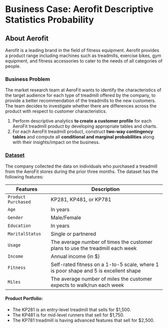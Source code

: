 # Business Case: Aerofit Descriptive Statistics Probability

## About Aerofit

Aerofit is a leading brand in the field of fitness equipment. Aerofit provides a product range including machines such as treadmills, exercise bikes, gym equipment, and fitness accessories to cater to the needs of all categories of people.

  
### Business Problem

The market research team at AeroFit wants to identify the characteristics of the target audience for each type of treadmill offered by the company, to provide a better recommendation of the treadmills to the new customers. The team decides to investigate whether there are differences across the product with respect to customer characteristics.

1.  Perform descriptive analytics  **to create a customer profile**  for each AeroFit treadmill product by developing appropriate tables and charts.
2.  For each AeroFit treadmill product, construct  **two-way contingency tables**  and compute all  **conditional and marginal probabilities**  along with their insights/impact on the business.

### [Dataset](https://github.com/AbhinavTalmale/Business-Case-Aerofit---Descriptive-Statistics-Probability/tree/main/Dataset)

The company collected the data on individuals who purchased a treadmill from the AeroFit stores during the prior three months. The dataset has the following features:


| Features          | Description                                                                                       |
|------------------|---------------------------------------------------------------------------------------------------|
| `Product Purchased` | KP281, KP481, or KP781                                                                          |
| `Age`            | In years                                                                                           |
| `Gender`         | Male/Female                                                                                        |
| `Education`      | In years                                                                                           |
| `MaritalStatus`  | Single or partnered                                                                                |
| `Usage`          | The average number of times the customer plans to use the treadmill each week                      |
| `Income`         | Annual income (in $)                                                                               |
| `Fitness`        | Self-rated fitness on a 1-to-5 scale, where 1 is poor shape and 5 is excellent shape               |
| `Miles`          | The average number of miles the customer expects to walk/run each week                             |


#### Product Portfolio:

-   The KP281 is an entry-level treadmill that sells for $1,500.
-   The KP481 is for mid-level runners that sell for $1,750.
-   The KP781 treadmill is having advanced features that sell for $2,500.